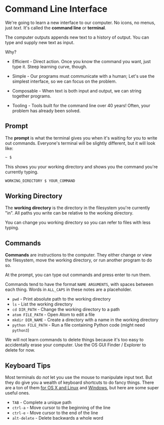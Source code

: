 # Command Line Interface

We're going to learn a new interface to our computer.
No icons, no menus, just _text_.
It's called the **command line** or **terminal**.

The computer outputs appends new text to a history of output.
You can type and supply new text as input.

Why?

*   Efficient -
    Direct action.
    Once you know the command you want, just type it.
    Steep learning curve, though.

*   Simple -
    Our programs must communicate with a human;
    Let's use the simplest interface, so we can focus on the problem.

*   Composable -
    When text is both input and output, we can string together programs.

*   Tooling -
    Tools built for the command line over 40 years!
    Often, your problem has already been solved.

## Prompt

The **prompt** is what the terminal gives you when it's waiting for you to write out commands.
Everyone's terminal will be slightly different, but it will look like:

```bash
~ $
```

This shows you your working directory and shows you the command you're currently typing.

```bash
WORKING_DIRECTORY $ YOUR_COMMAND
```

## Working Directory

The **working directory** is the directory in the filesystem you're currently "in".
All paths you write can be relative to the working directory.

You can change you working directory so you can refer to files with less typing.

## Commands

**Commands** are instructions to the computer.
They either change or view the filesystem, move the working directory, or run another program to do so.

At the prompt, you can type out commands and press enter to run them.

Commands tend to have the format `NAME ARGUMENTS`, with spaces between each thing.
Words in `ALL_CAPS` in these notes are a placeholder.

* `pwd` - Print absolute path to the working directory
* `ls` - List the working directory
* `cd DIR_PATH` - Change the working directory to a path
* `atom FILE_PATH` - Open Atom to edit a file
* `mkdir DIR_NAME` - Create a directory with a name in the working directory
* `python FILE_PATH` - Run a file containing Python code (might need `python3`)

We will not learn commands to delete things because it's too easy to accidentally erase your computer.
Use the OS GUI Finder / Explorer to delete for now.

## Keyboard Tips

Most terminals do _not_ let you use the mouse to manipulate input text.
But they do give you a wealth of keyboard shortcuts to do fancy things.
There are a ton of them [for OS X and Linux](http://ss64.com/bash/syntax-keyboard.html) and [Windows](https://technet.microsoft.com/en-us/magazine/ff678293.aspx), but here are some super useful ones.

* `TAB` - Complete a unique path
* `ctrl-a` - Move cursor to the beginning of the line
* `ctrl-e` - Move cursor to the end of the line
* `alt-delete` - Delete backwards a whole word